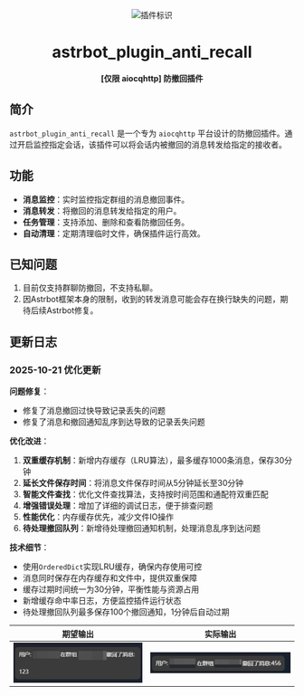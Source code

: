<div align="center">

![插件标识](https://count.getloli.com/@astrbot_plugin_anti_recall?name=astrbot_plugin_anti_recall&theme=capoo-2&padding=7&offset=0&align=top&scale=1&pixelated=1&darkmode=auto)

# astrbot\_plugin\_anti\_recall

**[仅限 aiocqhttp] 防撤回插件**

</div>

## 简介

`astrbot_plugin_anti_recall` 是一个专为 `aiocqhttp` 平台设计的防撤回插件。通过开启监控指定会话，该插件可以将会话内被撤回的消息转发给指定的接收者。

## 功能

- **消息监控**：实时监控指定群组的消息撤回事件。
- **消息转发**：将撤回的消息转发给指定的用户。
- **任务管理**：支持添加、删除和查看防撤回任务。
- **自动清理**：定期清理临时文件，确保插件运行高效。

## 已知问题

1. 目前仅支持群聊防撤回，不支持私聊。
2. 因Astrbot框架本身的限制，收到的转发消息可能会存在换行缺失的问题，期待后续Astrbot修复。

## 更新日志

### 2025-10-21 优化更新

**问题修复**：
- 修复了消息撤回过快导致记录丢失的问题
- 修复了消息和撤回通知乱序到达导致的记录丢失问题

**优化改进**：
1. **双重缓存机制**：新增内存缓存（LRU算法），最多缓存1000条消息，保存30分钟
2. **延长文件保存时间**：将消息文件保存时间从5分钟延长至30分钟
3. **智能文件查找**：优化文件查找算法，支持按时间范围和通配符双重匹配
4. **增强错误处理**：增加了详细的调试日志，便于排查问题
5. **性能优化**：内存缓存优先，减少文件IO操作
6. **待处理撤回队列**：新增待处理撤回通知机制，处理消息乱序到达问题

**技术细节**：
- 使用`OrderedDict`实现LRU缓存，确保内存使用可控
- 消息同时保存在内存缓存和文件中，提供双重保障
- 缓存过期时间统一为30分钟，平衡性能与资源占用
- 新增缓存命中率日志，方便监控插件运行状态
- 待处理撤回队列最多保存100个撤回通知，1分钟后自动过期

| 期望输出                       | 实际输出                           |
|----------------------------|--------------------------------|
| ![img.png](images/img.png) | ![img_1.png](images/img_1.png) |
